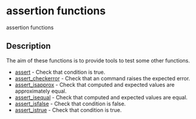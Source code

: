 # assertion functions

assertion functions

## Description

The aim of these functions is to provide tools to test some other functions.

- [assert](assert.md) - Check that condition is true.
- [assert_checkerror](assert_checkerror.md) - Check that an command raises the expected error.
- [assert_isapprox](assert_isapprox.md) - Check that computed and expected values are approximately equal.
- [assert_isequal](assert_isequal.md) - Check that computed and expected values are equal.
- [assert_isfalse](assert_isfalse.md) - Check that condition is false.
- [assert_istrue](assert_istrue.md) - Check that condition is true.
